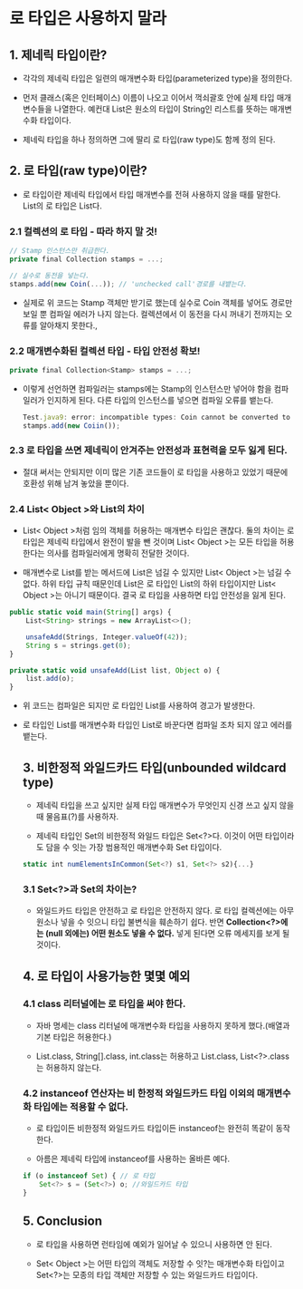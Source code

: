# 로 타입은 사용하지 말라

## 1. 제네릭 타입이란?

- 각각의 제네릭 타입은 일련의 매개변수화 타입(parameterized type)을 정의한다.

- 먼저 클래스(혹은 인터페이스) 이름이 나오고 이어서 꺽쇠괄호 안에 실제 타입 매개변수들을 나열한다. 예컨대 List<String>은 원소의 타입이 String인 리스트를 뜻하는 매개변수화 타입이다.

- 제네릭 타입을 하나 정의하면 그에 딸리 로 타입(raw type)도 함께 정의 된다.

## 2. 로 타입(raw type)이란?

- 로 타입이란 제네릭 타입에서 타입 매개변수를 전혀 사용하지 않을 때를 말한다. List<E>의 로 타입은 List다.

### 2.1 컬렉션의 로 타입 - 따라 하지 말 것!

```js
// Stamp 인스턴스만 취급한다.
private final Collection stamps = ...;

// 실수로 동전을 넣는다.
stamps.add(new Coin(...)); // 'unchecked call'경로를 내뱉는다.
```

- 실제로 위 코드는 Stamp 객체만 받기로 했는데 실수로 Coin 객체를 넣어도 경로만 보일 뿐 컴파일 에러가 나지 않는다. 컬렉션에서 이 동전을 다시 꺼내기 전까지는 오류를 알아채지 못한다.,

### 2.2 매개변수화된 컬렉션 타입 - 타입 안전성 확보!

```js
private final Collection<Stamp> stamps = ...;
```

- 이렇게 선언하면 컴파일러는 stamps에는 Stamp의 인스턴스만 넣어야 함을 컴파일러가 인지하게 된다. 다른 타입의 인스턴스를 넣으면 컴파일 오류를 뱉는다.
    ```js
    Test.java9: error: incompatible types: Coin cannot be converted to Stamp
    stamps.add(new Coiin());
    ```

### 2.3 로 타입을 쓰면 제네릭이 안겨주는 안전성과 표현력을 모두 잃게 된다.

- 절대 써서는 안되지만 이미 많은 기존 코드들이 로 타입을 사용하고 있었기 때문에 호환성 위해 남겨 놓았을 뿐이다.

### 2.4 List< Object >와 List의 차이 

- List< Object >처럼 임의 객체를 허용하는 매개변수 타입은 괜찮다. 둘의 차이는 로 타입은 제네릭 타입에서 완전이 발을 뺀 것이며 List< Object >는 모든 타입을 허용한다는 의사를 컴파일러에게 명확히 전달한 것이다.

- 매개변수로 List를 받는 메서드에 List<String>은 넘길 수 있지만 List< Object >는 넘길 수 없다. 하위 타입 규칙 때문인데 List<String>은 로 타입인 List의 하위 타입이지만 List< Object >는 아니기 때문이다. 결국 로 타입을 사용하면 타입 안전성을 잃게 된다.

```js
public static void main(String[] args) {
    List<String> strings = new ArrayList<>();

    unsafeAdd(Strings, Integer.valueOf(42));
    String s = strings.get(0);
}

private static void unsafeAdd(List list, Object o) {
    list.add(o);
}
```

- 위 코드는 컴파일은 되지만 로 타입인 List를 사용하여 경고가 발생한다.

- 로 타입인 List를 매개변수화 타입인 List<Object>로 바꾼다면 컴파일 조차 되지 않고 에러를 뱉는다.


## 3. 비한정적 와일드카드 타입(unbounded wildcard type)

- 제네릭 타입을 쓰고 싶지만 실제 타입 매개변수가 무엇인지 신경 쓰고 싶지 않을 때 물음표(?)를 사용하자. 

- 제네릭 타입인 Set<E>의 비한정적 와일드 타입은 Set<?>다. 이것이 어떤 타입이라도 담을 수 잇는 가장 범용적인 매개변수화 Set 타입이다.

```js
static int numElementsInCommon(Set<?) s1, Set<?> s2){...}
```

### 3.1 Set<?>과 Set의 차이는?

- 와일드카드 타입은 안전하고 로 타입은 안전하지 않다. 로 타입 컬렉션에는 아무 원소나 넣을 수 잇으니 타입 불변식을 훼손하기 쉽다. 반면 **Collection<?>에는 (null 외에는) 어떤 원소도 넣을 수 없다.** 넣게 된다면 오류 메세지를 보게 될 것이다.

## 4. 로 타입이 사용가능한 몇몇 예외

### 4.1 class 리터널에는 로 타입을 써야 한다.

- 자바 명세는 class 리터널에 매개변수화 타입을 사용하지 못하게 했다.(배열과 기본 타입은 허용한다.)

- List.class, String[].class, int.class는 허용하고 List<String>.class, List<?>.class는 허용하지 않는다.


### 4.2 instanceof 연산자는 비 한정적 와일드카드 타입 이외의 매개변수화 타입에는 적용할 수 없다.

- 로 타입이든 비한정적 와일드카드 타입이든 instanceof는 완전히 똑같이 동작한다.

- 아름은 제네릭 타입에 instanceof를 사용하는 올바른 예다.

```js
if (o instanceof Set) { // 로 타입
    Set<?> s = (Set<?>) o; //와일드카드 타입
}
```

## 5. Conclusion

- 로 타입을 사용하면 런타임에 예외가 일어날 수 있으니 사용하면 안 된다.

- Set< Object >는 어떤 타입의 객체도 저장할 수 잇?는 매개변수화 타입이고 Set<?>는 모종의 타입 객체만 저장할 수 있는 와일드카드 타입이다.

